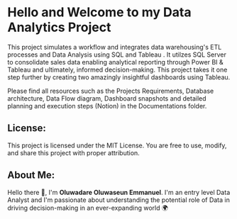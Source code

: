 # **Hello and Welcome to my Data Analytics Project**

This project simulates a workflow and integrates data warehousing's ETL processes and Data Analysis using SQL and Tableau . It utilzes SQL Server to consolidate sales data enabling analytical reporting through Power BI & Tableau and ultimately, informed decision-making. This project takes it one step further by creating two amazingly insightful dashboards using Tableau.

Please find all resources such as the Projects Requirements, Database architecture, Data Flow diagram, Dashboard snapshots and detailed planning and execution steps (Notion) in the Documentations folder.

## **License:**
This project is licensed under the MIT License. You are free to use, modify, and share this project with proper attribution.

## **About Me:**
Hello there 👋,
I'm **Oluwadare Oluwaseun Emmanuel**. I'm an entry level Data Analyst and I'm passionate about understanding the potential role of Data in driving decision-making in an ever-expanding world 🌍
